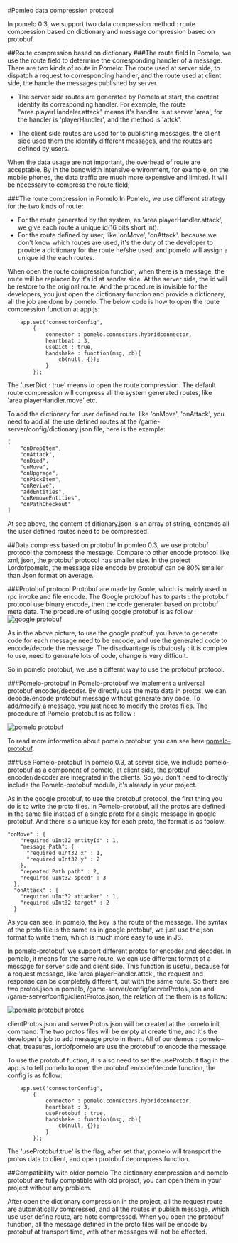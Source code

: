 #Pomleo data compression protocol

In pomelo 0.3, we support two data compression method : route compression based on dictionary and message compression based on protobuf.

##Route compression based on dictionary
###The route field
In Pomelo, we use the route field to determine the corresponding handler of a message. There are two kinds of route in Pomelo: The route used at server side, to dispatch a request to corresponding handler, and the route used at client side, the handle the messages published by server.
* The server side routes are generated by Pomelo at start, the content identify its corresponding handler. For example, the route "area.playerHandeler.attack" means it's handler is at server 'area', for the handler is 'playerHandler', and the method is 'attck'.

* The client side routes are used for to publishing messages, the client side used them the identify different messages, and the routes are defined by users.

When the data usage are not important, the overhead of route are acceptable. By in the bandwidth intensive environment, for example, on the mobile phones, the data traffic are much more expensive and limited. It will be necessary to compress the route field;

###The route compression in Pomelo
In Pomelo, we use different strategy for the two kinds of route:
* For the route generated by the system, as 'area.playerHandler.attack', we give each route a unique id(16 bits short int).
* For the route defined by user, like 'onMove', 'onAttack'. because we don't know which routes are used, it's the duty of the developer to provide a dictionary for the route he/she used, and pomelo will assign a unique id the each routes.

When open the route compression function, when there is a message, the route will be replaced by it's id at sender side. At the server side, the id will be restore to the original route. And the procedure is invisible for the developers, you just open the dictionary function and provide a dictionary, all the job are done by pomelo. The below code is how to open the route compression function at app.js:

```
	app.set('connectorConfig',
		{
			connector : pomelo.connectors.hybridconnector,
			heartbeat : 3,
			useDict : true,
			handshake : function(msg, cb){
				cb(null, {});
			}
		});
```

The 'userDict : true' means to open the route compression. The default route compression will compress all the system generated routes, like 'area.playerHandler.move' etc. 

To add the dictionary for user defined route, like 'onMove', 'onAttack', you need to add all the use defined routes at the /game-server/config/dictionary.json file, here is the example:
```
[
	"onDropItem",
	"onAttack",
	"onDied",
	"onMove",
	"onUpgrage",
	"onPickItem",
	"onRevive",
	"addEntities",
	"onRemoveEntities",
	"onPathCheckout"
]
```
At see above, the content of ditionary.json is an array of string, contends all the user defined routes need to be compressed.

##Data compress based on protobuf
In pomleo 0.3, we use protobuf protocol the compress the message. Compare to other encode protocol like xml, json, the protobuf protocol has smaller size. In the project Lordofpomelo, the message size encode by protobuf can be 80% smaller than Json format on average.

###Protobuf protocol
Protobuf are made by Goole, which is mainly used in rpc invoke and file encode. The Google protobuf has to parts : the protobuf protocol use binary encode, then the code generater based on protobuf meta data. The procedure of using google protobuf is as follow :
![google protobuf](http://pomelo.netease.com/resource/documentImage/protocol/Protobuf_origin.png)

As in the above picture, to use the google protbuf, you have to generate code for each message need to be encode, and use the generated code to encode/decode the message. The disadvantage is obviously : it is complex to use, need to generate lots of code, change is very difficult.

So in pomelo protobuf, we use a differnt way to use the protobuf protocol.

###Pomelo-protobuf
In Pomelo-protobuf we implement a universal protobuf encoder/decoder. By directly use the meta data in protos, we can decode/encode protobuf message without generate any code. To add/modify a message, you just need to modify the protos files. The procedure of Pomelo-protobuf is as follow : 

![pomelo protobuf](http://pomelo.netease.com/resource/documentImage/protocol/Protobuf_pomelo.png)

To read more information about pomelo protobur, you can see here [pomelo-protobuf](https://github.com/pomelonode/pomelo-protobuf).

###Use Pomelo-protobuf
In pomelo 0.3, at server side, we include pomelo-protobuf as a component of pomelo, at client side, the protbuf encoder/decoder are integrated in the clients. So you don't need to directly include the Pomelo-protobuf module, it's already in your project.

As in the google protobuf, to use the protobuf protocol, the first thing you do is to write the proto files. In Pomelo-protobuf, all the protos are defined in the same file instead of a single proto for a single message in google protobuf. And there is a unique key for each proto, the format is as foolow:
```
"onMove" : {
    "required uInt32 entityId" : 1,
    "message Path": {
      "required uInt32 x" : 1,
      "required uInt32 y" : 2
    },
    "repeated Path path" : 2,
    "required uInt32 speed" : 3
  },
  "onAttack" : {
    "required uInt32 attacker" : 1,
    "required uInt32 target" : 2
  }
```

As you can see, in pomelo, the key is the route of the message. The syntax of the proto file is the same as in google protobuf, we just use the json format to write them, which is much more easy to use in JS.

In pomelo-protobuf, we support different protos for encoder and decoder. In pomelo, it means for the same route, we can use different format of a message for server side and client side. This function is useful, because for a request message, like 'area.playerHandler.attck', the request and response can be completely different, but with the same route. So there are two protos.json in pomelo, /game-server/config/serverProtos.json and /game-server/config/clientProtos.json, the relation of the them is as follow: 

![pomelo protobuf protos](http://pomelo.netease.com/resource/documentImage/protocol/Server_Client_Protos.png)

clientProtos.json and serverProtos.json will be created at the pomelo init command. The two protos files will be empty at create time, and it's the developer's job to add message proto in them. All of our demos : pomelo-chat, treasures, lordofpomelo are use the protobuf to encode the message.

To use the protobuf fuction, it is also need to set the useProtobuf flag in the app.js to tell pomelo to open the protobuf encode/decode function, the config is as follow:
```
	app.set('connectorConfig',
		{
			connector : pomelo.connectors.hybridconnector,
			heartbeat : 3,
			useProtobuf : true,
			handshake : function(msg, cb){
				cb(null, {});
			}
		});
```
The 'useProtobuf:true' is the flag, after set that, pomelo will transport the protos data to client, and open protobuf decompress function.

##Compatibility with older pomelo
The dictionary compression and pomelo-protobuf are fully compatible with old project, you can open them in your project without any problem. 

After open the dictionary compression in the project, all the request route are automatically compressed, and all the routes in publish message, which use user define route, are note compressed. 
When you open the protobuf function, all the message defined in the proto files will be encode by protobuf at transport time, with other messages will not be effected.